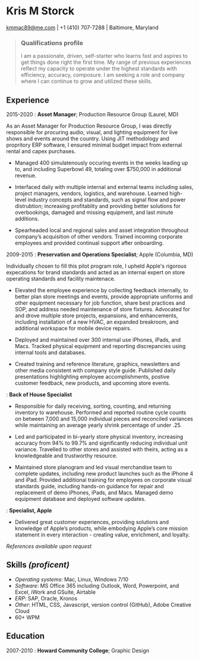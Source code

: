 Kris M Storck
=============

<kmmac89@me.com> | +1 (410) 707-7288 | Baltimore, Maryland

> ### Qualifications profile
> I am a passionate, driven, self-starter who learns fast and aspires to get 
> things done right the first time. My range of previous experiences reflect my 
> capacity to operate under the highest standards with efficiency, accuracy, 
> composure. I am seeking a role and company where I can continue to grow and 
> utilized these skills.

Experience
----------

2015-2020
:   **Asset Manager**; Production Resource Group (Laurel, MD)

As an Asset Manager for Production Resource Group, I was directly responsible for procuring audio, visual, and lighting equipment for live shows and events around the country. Using JIT methodology and propritory ERP software, I ensured minimal budget impact from external rental and capex purchases.

- Managed 400 simulatenously occuring events in the weeks leading up to, and including Superbowl 49, totaling over $750,000 in additional revenue. 

- Interfaced daily with multiple internal and external teams including sales, project managers, vendors, logistics, and warehouse. Learned high-level industry concepts and standards, such as signal flow and power distrubtion; increasing profitablity and providing better solutions for overbookings, damaged and missing equipment, and last minute additions.

- Spearheaded local and regional sales and asset integration throughout company’s acquisition of other vendors. Trained incoming corporate employees and provided continual support after onboarding. 

2009-2015
:   **Preservation and Operations Specialist**; Apple (Columbia, MD)

Individually chosen to fill this pilot program role, I upheld Apple's rigorous expecations for brand standards and acted as an internal expert on store operating standards and facility maintenace.

- Elevated the employee experience by collecting feedback internally, to better plan store meetings and events, provide appropriate uniforms and other equipment necessary for job function, share best practices and SOP, and address needed maintenance of store fixtures. Advocated for and drove multiple store projects, expansions, and enhancements, including installation of a new HVAC, an expanded breakroom, and additional workspace for mobile device repairs. 

- Deployed and maintained over 300 internal use iPhones, iPads, and Macs.  Tracked physical equipment and reporting discrepancies using internal tools and databases. 

- Created training and reference literature, graphics, newsletters and other media consistent with company style guide. Published daily presentations highlighting employee accomplishments, postive customer feedback, new products, and upcoming store events. 

:	**Back of House Specialist**

- Responsible for daily receiving, sorting, counting, and returning inventory to warehouse. Performed and reported routine cycle counts on between 7,000 and 15,000 individual pieces and reconciled variances while maintaining an average yearly shrink percentage of under .25. 

- Led and participated in bi-yearly store physical inventory, increasing accuracy from 94% to 99.7% and significantly reducing individual unit variance. Travelled to other stores and assisted with theirs, acting as a knowledgeable and trustworthy resource.

- Maintained store planogram and led visual merchandise team to complete updates, including new product launches such as the iPhone 4 and iPad. Provided additional training for employees on corporate visual standards guide, including hands-on guidance for repair and replacement of demo iPhones, iPads, and Macs. Managed demo equipment database and deployed software updates. 

:	**Specialist, Apple**

- Delivered great customer experiences, providing solutions and knowledge of Apple’s products, while embodying Apple’s core mission statement in every interaction - creating value, enrichment, and loyalty.

*References available upon request*

Skills *(proficent)*
------

* *Operating systems*: Mac, Linux, Windows 7/10
* *Software*: MS Office 365 including Outlook, Word, Powerpoint, and Excel, iWork and GSuite, Airtable
* *ERP*: SAP, Oracle, Kronos
* *Other*: HTML, CSS, Javascript, version control (GitHub), Adobe Creative Cloud
* 60+ WPM

Education
---------

2007-2010
:	**Howard Community College**; Graphic Design






